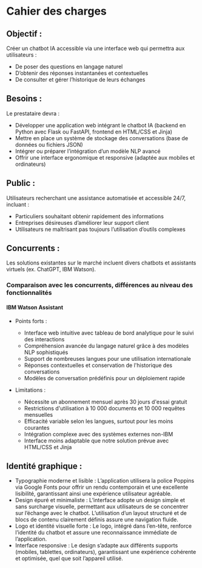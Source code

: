 # Cahier des charges

## Objectif :

Créer un chatbot IA accessible via une interface web qui permettra aux utilisateurs :

- De poser des questions en langage naturel
- D’obtenir des réponses instantanées et contextuelles
- De consulter et gérer l’historique de leurs échanges

## Besoins :

Le prestataire devra :

- Développer une application web intégrant le chatbot IA (backend en Python avec Flask ou FastAPI, frontend en HTML/CSS et Jinja)
- Mettre en place un système de stockage des conversations (base de données ou fichiers JSON)
- Intégrer ou préparer l’intégration d’un modèle NLP avancé
- Offrir une interface ergonomique et responsive (adaptée aux mobiles et ordinateurs)

## Public :

Utilisateurs recherchant une assistance automatisée et accessible 24/7, incluant :

- Particuliers souhaitant obtenir rapidement des informations
- Entreprises désireuses d’améliorer leur support client
- Utilisateurs ne maîtrisant pas toujours l’utilisation d’outils complexes

## Concurrents :

Les solutions existantes sur le marché incluent divers chatbots et assistants virtuels (ex. ChatGPT, IBM Watson).

### Comparaison avec les concurrents, différences au niveau des fonctionnalités

#### IBM Watson Assistant

- Points forts :

  - Interface web intuitive avec tableau de bord analytique pour le suivi des interactions
  - Compréhension avancée du langage naturel grâce à des modèles NLP sophistiqués
  - Support de nombreuses langues pour une utilisation internationale
  - Réponses contextuelles et conservation de l'historique des conversations
  - Modèles de conversation prédéfinis pour un déploiement rapide

- Limitations :
  - Nécessite un abonnement mensuel après 30 jours d'essai gratuit
  - Restrictions d'utilisation à 10 000 documents et 10 000 requêtes mensuelles
  - Efficacité variable selon les langues, surtout pour les moins courantes
  - Intégration complexe avec des systèmes externes non-IBM
  - Interface moins adaptable que notre solution prévue avec HTML/CSS et Jinja


## Identité graphique :

- Typographie moderne et lisible :
  L’application utilisera la police Poppins via Google Fonts pour offrir un rendu contemporain et une excellente lisibilité, garantissant ainsi une expérience utilisateur agréable.
- Design épuré et minimaliste :
  L’interface adopte un design simple et sans surcharge visuelle, permettant aux utilisateurs de se concentrer sur l’échange avec le chatbot. L’utilisation d’un layout structuré et de blocs de contenu clairement définis assure une navigation fluide.
- Logo et identité visuelle forte :
  Le logo, intégré dans l’en-tête, renforce l’identité du chatbot et assure une reconnaissance immédiate de l’application.
- Interface responsive :
  Le design s’adapte aux différents supports (mobiles, tablettes, ordinateurs), garantissant une expérience cohérente et optimisée, quel que soit l’appareil utilisé.

